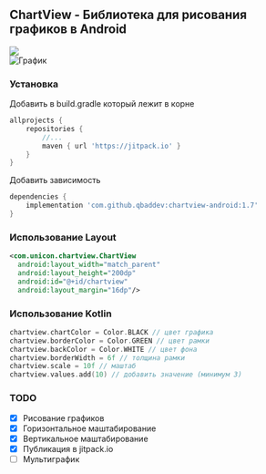## ChartView - Библиотека для рисования графиков в Android
[![](https://jitpack.io/v/qbaddev/chartview-android.svg)](https://jitpack.io/#qbaddev/chartview-android)<br>
![График](https://github.com/qbaddev/chartview-android/blob/master/image.jpg)

### Установка
Добавить в build.gradle который лежит в корне
```gradle
allprojects {
	repositories {
		//...
		maven { url 'https://jitpack.io' }
	}
}
```

Добавить зависимость
```gradle
dependencies {
	implementation 'com.github.qbaddev:chartview-android:1.7'
}
```



### Использование Layout
```xml
<com.unicon.chartview.ChartView
  android:layout_width="match_parent"
  android:layout_height="200dp"
  android:id="@+id/chartview"
  android:layout_margin="16dp"/>
```

### Использование Kotlin
```kotlin
chartview.chartColor = Color.BLACK // цвет графика
chartview.borderColor = Color.GREEN // цвет рамки
chartview.backColor = Color.WHITE // цвет фона
chartview.borderWidth = 6f // толщина рамки
chartview.scale = 10f // маштаб
chartview.values.add(10) // добавить значение (минимум 3)
```

### TODO
- [x] Рисование графиков
- [x] Горизонтальное маштабирование
- [x] Вертикальное маштабирование
- [x] Публикация в jitpack.io
- [ ] Мультиграфик
